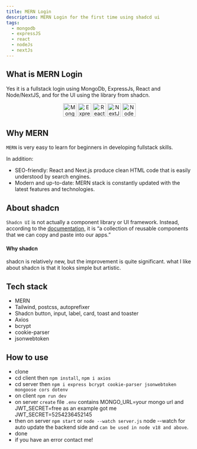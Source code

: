 ```yaml
---
title: MERN Login
description: MERN Login for the first time using shadcd ui
tags:
  - mongodb
  - expressJS
  - react
  - nodeJs
  - nextJs
---
```


## What is MERN Login
Yes it is a fullstack login using MongoDb, ExpressJs, React and Node/NextJS, and for the UI using the library from shadcn.

<p align="center">
<a href="https://www.mongodb.com/" target="_blank" rel="noreferrer"><img src="https://raw.githubusercontent.com/danielcranney/readme-generator/main/public/icons/skills/mongodb-colored.svg" width="36" height="36" alt="MongoDB" /></a>
<a href="https://expressjs.com/" target="_blank" rel="noreferrer"><img src="https://raw.githubusercontent.com/danielcranney/readme-generator/main/public/icons/skills/express-colored.svg" width="36" height="36" alt="Express" /></a>
<a href="https://reactjs.org/" target="_blank" rel="noreferrer"><img src="https://raw.githubusercontent.com/danielcranney/readme-generator/main/public/icons/skills/react-colored.svg" width="36" height="36" alt="React" /></a>
<a href="https://nextjs.org/docs" target="_blank" rel="noreferrer"><img src="https://raw.githubusercontent.com/danielcranney/readme-generator/main/public/icons/skills/nextjs-colored.svg" width="36" height="36" alt="NextJs" /></a>
<a href="https://nodejs.org/en/" target="_blank" rel="noreferrer"><img src="https://raw.githubusercontent.com/danielcranney/readme-generator/main/public/icons/skills/nodejs-colored.svg" width="36" height="36" alt="NodeJS" /></a>
</p>

## Why MERN
`MERN` is very easy to learn for beginners in developing fullstack skills.

In addition:
- SEO-friendly: React and Next.js produce clean HTML code that is easily understood by search engines.
- Modern and up-to-date: MERN stack is constantly updated with the latest features and technologies.

## About shadcn
`Shadcn UI` is not actually a component library or UI framework. Instead, according to the [documentation](https://ui.shadcn.com/), it is “a collection of reusable components that we can copy and paste into our apps.”

#### Why shadcn
shadcn is relatively new, but the improvement is quite significant. what I like about shadcn is that it looks simple but artistic.

## Tech stack
- MERN
- Tailwind, postcss, autoprefixer
- Shadcn button, input, label, card, toast and toaster
- Axios
- bcrypt
- cookie-parser
- jsonwebtoken

## How to use
- clone
- cd client then `npm install`, `npm i axios`
- cd server then `npm i express bcrypt cookie-parser jsonwebtoken mongoose cors dotenv`
- on client `npm run dev`
- on server `create` file `.env` contains MONGO_URL=your mongo url and JWT_SECRET=free as an example got me JWT_SECRET=5254236452145
- then on server `npm start` or `node --watch server.js` node --watch for auto update the backend side and `can be used in node v18 and above`.
- done
- if you have an error contact me!
